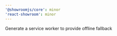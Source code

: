 ```yaml
---
'@showroomjs/core': minor
'react-showroom': minor
---
```


Generate a service worker to provide offline fallback
